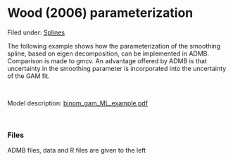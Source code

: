 #  Wood (2006) parameterization

Filed under:  [Splines][1]

The following example shows how the parameterization of the smoothing spline, based on eigen decomposition, can be implemented in ADMB. Comparison is made to gmcv. An advantage offered by ADMB is that uncertainty in the smoothing parameter is incorporated into the uncertainty of the GAM fit.

 

Model description: [binom_gam_ML_example.pdf][2]

 

### Files

ADMB files, data and R files are given to the left

[1]: http/www.admb-project.or@@search?Subject:list=Splines
[2]: binom_gam_ML_example.pdf "binom_gam_ML_example.pdf"
